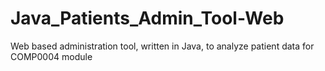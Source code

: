 # Java_Patients_Admin_Tool-Web
Web based administration tool, written in Java, to analyze patient data for COMP0004 module
